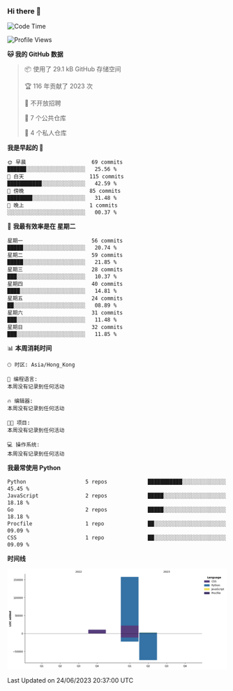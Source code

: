 ### Hi there 👋

<!--
**Mrzqd/Mrzqd** is a ✨ _special_ ✨ repository because its `README.md` (this file) appears on your GitHub profile.

Here are some ideas to get you started:

- 🔭 I’m currently working on ...
- 🌱 I’m currently learning ...
- 👯 I’m looking to collaborate on ...
- 🤔 I’m looking for help with ...
- 💬 Ask me about ...
- 📫 How to reach me: ...
- 😄 Pronouns: ...
- ⚡ Fun fact: ...
-->
<!--START_SECTION:waka-->
![Code Time](http://img.shields.io/badge/Code%20Time-110%20hrs%2048%20mins-blue)

![Profile Views](http://img.shields.io/badge/%E4%B8%AA%E4%BA%BA%E8%B5%84%E6%96%99%E8%A7%82%E7%9C%8B%E6%AC%A1%E6%95%B0-1-blue)

**🐱 我的 GitHub 数据** 

> 📦  使用了 29.1 kB GitHub 存储空间 
 > 
> 🏆 116 年贡献了 2023 次
 > 
> 🚫 不开放招聘
 > 
> 📜 7 个公共仓库 
 > 
> 🔑 4 个私人仓库 
 > 
**我是早起的 🐤** 

```text
🌞 早晨                     69 commits          ██████░░░░░░░░░░░░░░░░░░░   25.56 % 
🌆 白天                     115 commits         ███████████░░░░░░░░░░░░░░   42.59 % 
🌃 傍晚                     85 commits          ████████░░░░░░░░░░░░░░░░░   31.48 % 
🌙 晚上                     1 commits           ░░░░░░░░░░░░░░░░░░░░░░░░░   00.37 % 
```
📅 **我最有效率是在 星期二** 

```text
星期一                      56 commits          █████░░░░░░░░░░░░░░░░░░░░   20.74 % 
星期二                      59 commits          █████░░░░░░░░░░░░░░░░░░░░   21.85 % 
星期三                      28 commits          ███░░░░░░░░░░░░░░░░░░░░░░   10.37 % 
星期四                      40 commits          ████░░░░░░░░░░░░░░░░░░░░░   14.81 % 
星期五                      24 commits          ██░░░░░░░░░░░░░░░░░░░░░░░   08.89 % 
星期六                      31 commits          ███░░░░░░░░░░░░░░░░░░░░░░   11.48 % 
星期日                      32 commits          ███░░░░░░░░░░░░░░░░░░░░░░   11.85 % 
```


📊 **本周消耗时间** 

```text
🕑︎ 时区: Asia/Hong_Kong

💬 编程语言: 
本周没有记录到任何活动

🔥 编辑器: 
本周没有记录到任何活动

🐱‍💻 项目: 
本周没有记录到任何活动

💻 操作系统: 
本周没有记录到任何活动
```

**我最常使用 Python** 

```text
Python                   5 repos             ███████████░░░░░░░░░░░░░░   45.45 % 
JavaScript               2 repos             █████░░░░░░░░░░░░░░░░░░░░   18.18 % 
Go                       2 repos             █████░░░░░░░░░░░░░░░░░░░░   18.18 % 
Procfile                 1 repo              ██░░░░░░░░░░░░░░░░░░░░░░░   09.09 % 
CSS                      1 repo              ██░░░░░░░░░░░░░░░░░░░░░░░   09.09 % 
```



**时间线**

![Lines of Code chart](https://raw.githubusercontent.com/Mrzqd/Mrzqd/main/assets/bar_graph.png)


 Last Updated on 24/06/2023 20:37:00 UTC
<!--END_SECTION:waka-->
